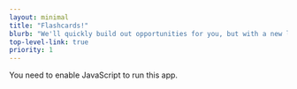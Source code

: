 ```yaml
---
layout: minimal
title: "Flashcards!"
blurb: "We'll quickly build out opportunities for you, but with a new layout."
top-level-link: true
priority: 1
---
```


<link href="./static/css/main.86d29117.css" rel="stylesheet" />
<noscript>You need to enable JavaScript to run this app.</noscript>
<script defer="defer" src="./static/js/main.9f45f52c.js"></script>

<div
  id="app"
  class="app"
  data-param='{ "fid" : { "$in" : [1,2,3,4,5,6,7,8,9,10,11,12,14,13,14] } }'
></div>
